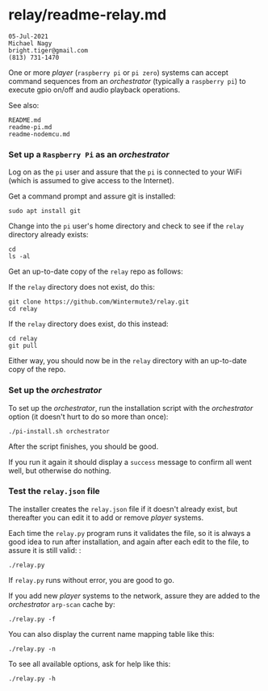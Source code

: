# relay/readme-relay.md
```
05-Jul-2021
Michael Nagy
bright.tiger@gmail.com
(813) 731-1470
```
One or more _player_ (`raspberry pi` or `pi zero`) systems can accept command sequences from an _orchestrator_ (typically a `raspberry pi`) to execute gpio on/off and audio playback operations.

See also:

	README.md
	readme-pi.md
	readme-nodemcu.md
### Set up a `Raspberry Pi` as an _orchestrator_

Log on as the `pi` user and assure that the `pi` is connected to your WiFi (which is assumed to give access to the Internet).

Get a command prompt and assure git is installed:

	sudo apt install git
Change into the `pi` user's home directory and check to see if the `relay` directory already exists:

	cd
	ls -al
Get an up-to-date copy of the `relay` repo as follows:

If the `relay` directory does not exist, do this:

	git clone https://github.com/Wintermute3/relay.git
	cd relay
If the `relay` directory does exist, do this instead:

	cd relay
	git pull
Either way, you should now be in the `relay` directory with an up-to-date copy of the repo.

### Set up the _orchestrator_

To set up the _orchestrator_, run the installation script with the _orchestrator_ option (it doesn't hurt to do so more than once):

	./pi-install.sh orchestrator
After the script finishes, you should be good.

If you run it again it should display a `success` message to confirm all went well, but otherwise do nothing.

### Test the `relay.json` file

The installer creates the `relay.json` file if it doesn't already exist, but thereafter you can edit it to add or remove _player_ systems.

Each time the `relay.py` program runs it validates the file, so it is always a good idea to run after installation, and again after each edit to the file, to assure it is still valid:
:

	./relay.py
If `relay.py` runs without error, you are good to go.

If you add new _player_ systems to the network, assure they are added to the _orchestrator_ `arp-scan` cache by:

	./relay.py -f
You can also display the current name mapping table like this:

	./relay.py -n
To see all available options, ask for help like this:

	./relay.py -h
#
